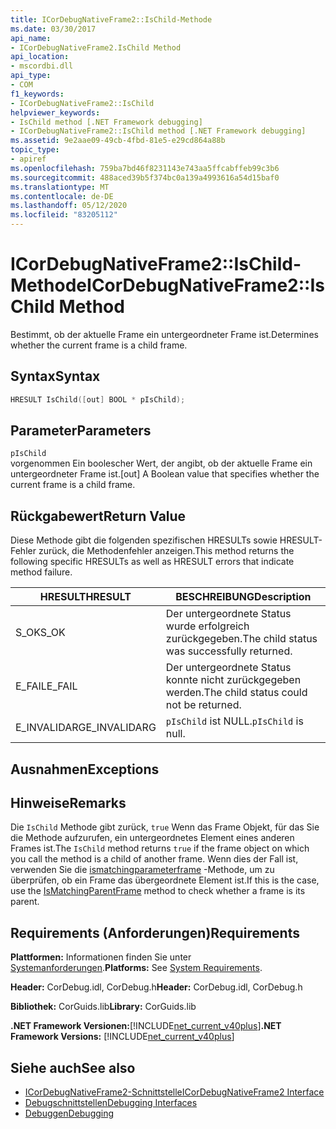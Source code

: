```yaml
---
title: ICorDebugNativeFrame2::IsChild-Methode
ms.date: 03/30/2017
api_name:
- ICorDebugNativeFrame2.IsChild Method
api_location:
- mscordbi.dll
api_type:
- COM
f1_keywords:
- ICorDebugNativeFrame2::IsChild
helpviewer_keywords:
- IsChild method [.NET Framework debugging]
- ICorDebugNativeFrame2::IsChild method [.NET Framework debugging]
ms.assetid: 9e2aae09-49cb-4fbd-81e5-e29cd864a88b
topic_type:
- apiref
ms.openlocfilehash: 759ba7bd46f8231143e743aa5ffcabffeb99c3b6
ms.sourcegitcommit: 488aced39b5f374bc0a139a4993616a54d15baf0
ms.translationtype: MT
ms.contentlocale: de-DE
ms.lasthandoff: 05/12/2020
ms.locfileid: "83205112"
---
```

# <a name="icordebugnativeframe2ischild-method"></a><span data-ttu-id="5ec0b-102">ICorDebugNativeFrame2::IsChild-Methode</span><span class="sxs-lookup"><span data-stu-id="5ec0b-102">ICorDebugNativeFrame2::IsChild Method</span></span>
<span data-ttu-id="5ec0b-103">Bestimmt, ob der aktuelle Frame ein untergeordneter Frame ist.</span><span class="sxs-lookup"><span data-stu-id="5ec0b-103">Determines whether the current frame is a child frame.</span></span>  
  
## <a name="syntax"></a><span data-ttu-id="5ec0b-104">Syntax</span><span class="sxs-lookup"><span data-stu-id="5ec0b-104">Syntax</span></span>  
  
```cpp  
HRESULT IsChild([out] BOOL * pIsChild);  
```  
  
## <a name="parameters"></a><span data-ttu-id="5ec0b-105">Parameter</span><span class="sxs-lookup"><span data-stu-id="5ec0b-105">Parameters</span></span>  
 `pIsChild`  
 <span data-ttu-id="5ec0b-106">vorgenommen Ein boolescher Wert, der angibt, ob der aktuelle Frame ein untergeordneter Frame ist.</span><span class="sxs-lookup"><span data-stu-id="5ec0b-106">[out] A Boolean value that specifies whether the current frame is a child frame.</span></span>  
  
## <a name="return-value"></a><span data-ttu-id="5ec0b-107">Rückgabewert</span><span class="sxs-lookup"><span data-stu-id="5ec0b-107">Return Value</span></span>  
 <span data-ttu-id="5ec0b-108">Diese Methode gibt die folgenden spezifischen HRESULTs sowie HRESULT-Fehler zurück, die Methodenfehler anzeigen.</span><span class="sxs-lookup"><span data-stu-id="5ec0b-108">This method returns the following specific HRESULTs as well as HRESULT errors that indicate method failure.</span></span>  
  
|<span data-ttu-id="5ec0b-109">HRESULT</span><span class="sxs-lookup"><span data-stu-id="5ec0b-109">HRESULT</span></span>|<span data-ttu-id="5ec0b-110">BESCHREIBUNG</span><span class="sxs-lookup"><span data-stu-id="5ec0b-110">Description</span></span>|  
|-------------|-----------------|  
|<span data-ttu-id="5ec0b-111">S_OK</span><span class="sxs-lookup"><span data-stu-id="5ec0b-111">S_OK</span></span>|<span data-ttu-id="5ec0b-112">Der untergeordnete Status wurde erfolgreich zurückgegeben.</span><span class="sxs-lookup"><span data-stu-id="5ec0b-112">The child status was successfully returned.</span></span>|  
|<span data-ttu-id="5ec0b-113">E_FAIL</span><span class="sxs-lookup"><span data-stu-id="5ec0b-113">E_FAIL</span></span>|<span data-ttu-id="5ec0b-114">Der untergeordnete Status konnte nicht zurückgegeben werden.</span><span class="sxs-lookup"><span data-stu-id="5ec0b-114">The child status could not be returned.</span></span>|  
|<span data-ttu-id="5ec0b-115">E_INVALIDARG</span><span class="sxs-lookup"><span data-stu-id="5ec0b-115">E_INVALIDARG</span></span>|<span data-ttu-id="5ec0b-116">`pIsChild` ist NULL.</span><span class="sxs-lookup"><span data-stu-id="5ec0b-116">`pIsChild` is null.</span></span>|  
  
## <a name="exceptions"></a><span data-ttu-id="5ec0b-117">Ausnahmen</span><span class="sxs-lookup"><span data-stu-id="5ec0b-117">Exceptions</span></span>  
  
## <a name="remarks"></a><span data-ttu-id="5ec0b-118">Hinweise</span><span class="sxs-lookup"><span data-stu-id="5ec0b-118">Remarks</span></span>  
 <span data-ttu-id="5ec0b-119">Die `IsChild` Methode gibt zurück, `true` Wenn das Frame Objekt, für das Sie die Methode aufzurufen, ein untergeordnetes Element eines anderen Frames ist.</span><span class="sxs-lookup"><span data-stu-id="5ec0b-119">The `IsChild` method returns `true` if the frame object on which you call the method is a child of another frame.</span></span> <span data-ttu-id="5ec0b-120">Wenn dies der Fall ist, verwenden Sie die [ismatchingparameterframe](icordebugnativeframe2-ismatchingparentframe-method.md) -Methode, um zu überprüfen, ob ein Frame das übergeordnete Element ist.</span><span class="sxs-lookup"><span data-stu-id="5ec0b-120">If this is the case, use the [IsMatchingParentFrame](icordebugnativeframe2-ismatchingparentframe-method.md) method to check whether a frame is its parent.</span></span>  
  
## <a name="requirements"></a><span data-ttu-id="5ec0b-121">Requirements (Anforderungen)</span><span class="sxs-lookup"><span data-stu-id="5ec0b-121">Requirements</span></span>  
 <span data-ttu-id="5ec0b-122">**Plattformen:** Informationen finden Sie unter [Systemanforderungen](../../get-started/system-requirements.md).</span><span class="sxs-lookup"><span data-stu-id="5ec0b-122">**Platforms:** See [System Requirements](../../get-started/system-requirements.md).</span></span>  
  
 <span data-ttu-id="5ec0b-123">**Header:** CorDebug.idl, CorDebug.h</span><span class="sxs-lookup"><span data-stu-id="5ec0b-123">**Header:** CorDebug.idl, CorDebug.h</span></span>  
  
 <span data-ttu-id="5ec0b-124">**Bibliothek:** CorGuids.lib</span><span class="sxs-lookup"><span data-stu-id="5ec0b-124">**Library:** CorGuids.lib</span></span>  
  
 <span data-ttu-id="5ec0b-125">**.NET Framework Versionen:**[!INCLUDE[net_current_v40plus](../../../../includes/net-current-v40plus-md.md)]</span><span class="sxs-lookup"><span data-stu-id="5ec0b-125">**.NET Framework Versions:** [!INCLUDE[net_current_v40plus](../../../../includes/net-current-v40plus-md.md)]</span></span>  
  
## <a name="see-also"></a><span data-ttu-id="5ec0b-126">Siehe auch</span><span class="sxs-lookup"><span data-stu-id="5ec0b-126">See also</span></span>

- [<span data-ttu-id="5ec0b-127">ICorDebugNativeFrame2-Schnittstelle</span><span class="sxs-lookup"><span data-stu-id="5ec0b-127">ICorDebugNativeFrame2 Interface</span></span>](icordebugnativeframe2-interface.md)
- [<span data-ttu-id="5ec0b-128">Debugschnittstellen</span><span class="sxs-lookup"><span data-stu-id="5ec0b-128">Debugging Interfaces</span></span>](debugging-interfaces.md)
- [<span data-ttu-id="5ec0b-129">Debuggen</span><span class="sxs-lookup"><span data-stu-id="5ec0b-129">Debugging</span></span>](index.md)
